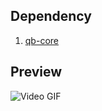 ## Dependency
1. [qb-core](https://github.com/qbcore-framework/qb-core)  

## Preview
![Video GIF](https://i.imgur.com/XXXXX.gif)

